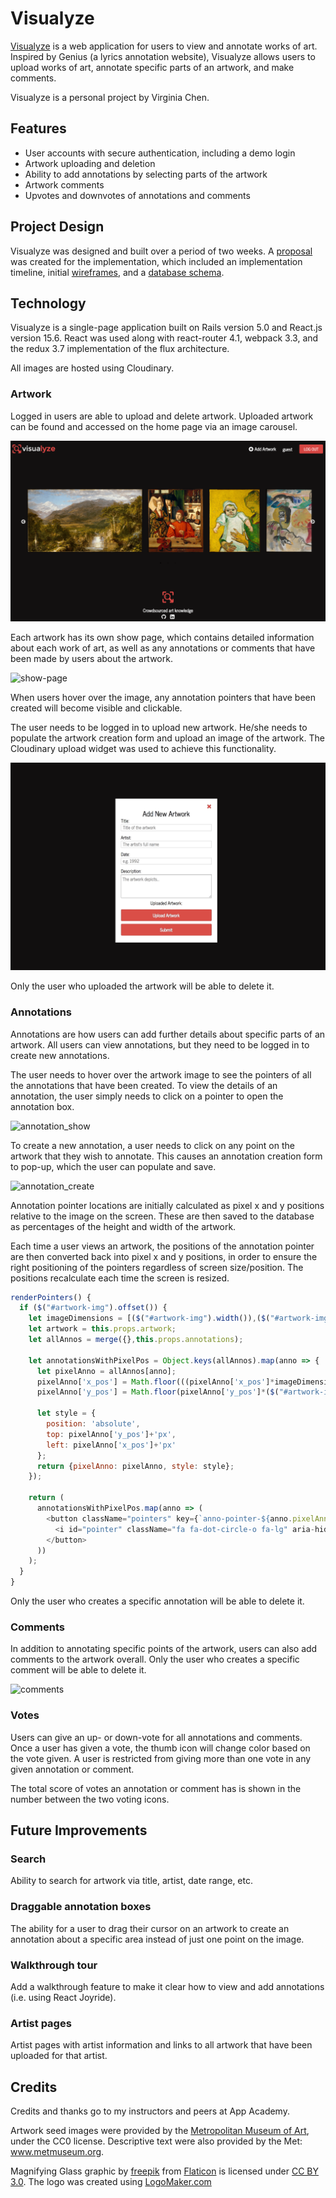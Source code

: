 # Visualyze

[Visualyze](vizualyze.herokuapp.com) is a web application for users to view and annotate works of art. Inspired by Genius (a lyrics annotation website), Visualyze allows users to upload works of art, annotate specific parts of an artwork, and make comments.

Visualyze is a personal project by Virginia Chen.

## Features

* User accounts with secure authentication, including a demo login
* Artwork uploading and deletion
* Ability to add annotations by selecting parts of the artwork
* Artwork comments
* Upvotes and downvotes of annotations and comments

## Project Design

Visualyze was designed and built over a period of two weeks. A [proposal](./docs/production_README.md) was created for the implementation, which included an implementation timeline, initial [wireframes](./docs/wireframes), and
a [database schema](./docs/schema.md).

## Technology

Visualyze is a single-page application built on Rails version 5.0 and React.js version 15.6. React was used along with react-router 4.1, webpack 3.3, and the redux 3.7 implementation of the flux architecture.

All images are hosted using Cloudinary.

### Artwork

Logged in users are able to upload and delete artwork. Uploaded artwork can be found and accessed on the home page via an image carousel.

![splash](./app/assets/images/Homepage.png)

Each artwork has its own show page, which contains detailed information about each work of art, as well as any annotations or comments that have been made by users about the artwork.

![show-page](./app/assets/images/visualyze-show-page.png)

When users hover over the image, any annotation pointers that have been created will become visible and clickable.

The user needs to be logged in to upload new artwork. He/she needs to populate the artwork creation form and upload an image of the artwork. The Cloudinary upload widget was used to achieve this functionality.

![artwork_create](./app/assets/images/Artwork_create.gif)

Only the user who uploaded the artwork will be able to delete it.

### Annotations

Annotations are how users can add further details about specific parts of an artwork. All users can view annotations, but they need to be logged in to create new annotations.

The user needs to hover over the artwork image to see the pointers of all the annotations that have been created. To view the details of an annotation, the user simply needs to click on a pointer to open the annotation box.

![annotation_show](./app/assets/images/Annotation_show.gif)

To create a new annotation, a user needs to click on any point on the artwork that they wish to annotate. This causes an annotation creation form to pop-up, which the user can populate and save.

![annotation_create](./app/assets/images/Annotation_create.gif)

Annotation pointer locations are initially calculated as pixel x and y positions relative to the image on the screen. These are then saved to the database as percentages of the height and width of the artwork.

Each time a user views an artwork, the positions of the annotation pointer are then converted back into pixel x and y positions, in order to ensure the right positioning of the pointers regardless of screen size/position. The positions recalculate each time the screen is resized.

```javascript
renderPointers() {
  if ($("#artwork-img").offset()) {
    let imageDimensions = [($("#artwork-img").width()),($("#artwork-img").height())];
    let artwork = this.props.artwork;
    let allAnnos = merge({},this.props.annotations);

    let annotationsWithPixelPos = Object.keys(allAnnos).map(anno => {
      let pixelAnno = allAnnos[anno];
      pixelAnno['x_pos'] = Math.floor(((pixelAnno['x_pos']*imageDimensions[0])/100))+$("#artwork-img").offset().left;
      pixelAnno['y_pos'] = Math.floor(pixelAnno['y_pos']*($("#artwork-img").height()/100))-($("#artwork-img").offset().top);

      let style = {
        position: 'absolute',
        top: pixelAnno['y_pos']+'px',
        left: pixelAnno['x_pos']+'px'
      };
      return {pixelAnno: pixelAnno, style: style};
    });

    return (
      annotationsWithPixelPos.map(anno => (
        <button className="pointers" key={`anno-pointer-${anno.pixelAnno.id}`} onClick={this.handleAnnoClick.bind(null,anno.pixelAnno.id)} style={anno.style}>
          <i id="pointer" className="fa fa-dot-circle-o fa-lg" aria-hidden="true"></i>
        </button>
      ))
    );
  }
}
```

Only the user who creates a specific annotation will be able to delete it.

### Comments

In addition to annotating specific points of the artwork, users can also add comments to the artwork overall. Only the user who creates a specific comment will be able to delete it.

![comments](./app/assets/images/Comments.gif)

### Votes

Users can give an up- or down-vote for all annotations and comments. Once a user has given a vote, the thumb icon will change color based on the vote given. A user is restricted from giving more than one vote in any given annotation or comment.

The total score of votes an annotation or comment has is shown in the number between the two voting icons.

## Future Improvements

### Search

Ability to search for artwork via title, artist, date range, etc.

### Draggable annotation boxes

The ability for a user to drag their cursor on an artwork to create an annotation about a specific area instead of just one point on the image.

### Walkthrough tour

Add a walkthrough feature to make it clear how to view and add annotations (i.e. using React Joyride).

### Artist pages

Artist pages with artist information and links to all artwork that have been uploaded for that artist.

## Credits

Credits and thanks go to my instructors and peers at App Academy.

Artwork seed images were provided by the <a href="http://www.metmuseum.com">Metropolitan Museum of Art</a>, under the CC0 license. Descriptive text were also provided by the Met: www.metmuseum.org.

Magnifying Glass graphic by <a href="http://www.flaticon.com/authors/freepik">freepik</a> from <a href="http://www.flaticon.com/">Flaticon</a> is licensed under <a href="http://creativecommons.org/licenses/by/3.0/" title="Creative Commons BY 3.0">CC BY 3.0</a>. The logo was created using <a href="http://logomakr.com" title="Logo Maker">LogoMaker.com</a>
